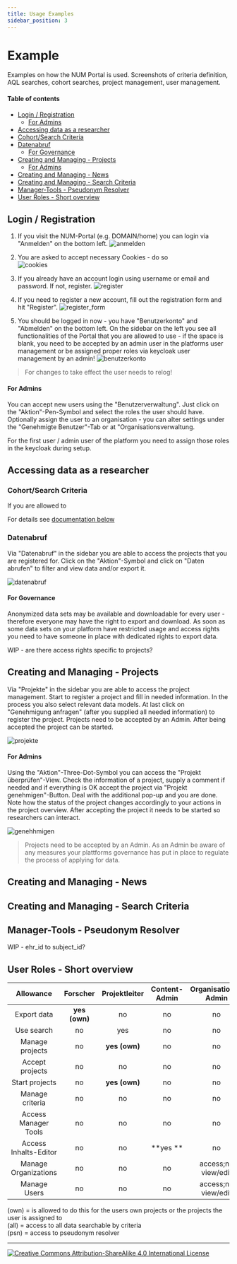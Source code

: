 ```yaml
---
title: Usage Examples
sidebar_position: 3
---
```


# Example
Examples on how the NUM Portal is used. Screenshots of criteria definition, AQL searches, cohort searches, project management, user management.

#### Table of contents
- [Login / Registration](#login--registration)
    - [For Admins](#for-admins)
- [Accessing data as a researcher](#accessing-data-as-a-researcher)
- [Cohort/Search Criteria](#cohortsearch-criteria)
- [Datenabruf](#datenabruf)
    - [For Governance](#for-governance)
- [Creating and Managing - Projects](#creating-and-managing---projects)
    - [For Admins](#for-admins)
- [Creating and Managing - News](#creating-and-managing---news)
- [Creating and Managing - Search Criteria](#creating-and-managing---search-criteria)
- [Manager-Tools - Pseudonym Resolver](#manager-tools---pseudonym-resolver)
- [User Roles - Short overview](#user-roles---short-overview)

## Login / Registration

1. If you visit the NUM-Portal (e.g. DOMAIN/home) you can login via "Anmelden" on the bottom left.
![anmelden](/img/anmelden.jpg)

2. You are asked to accept necessary Cookies - do so   
![cookies](/img/cookies.jpg)

3. If you already have an account login using username or email and password. If not, register.
![register](/img/register.jpg)

4. If you need to register a new account, fill out the registration form and hit "Register".
![register_form](/img/register_form.jpg)

5. You should be logged in now - you have "Benutzerkonto" and "Abmelden" on the bottom left. On the sidebar on the left you see all functionalities of the Portal that you are allowed to use - if the space is blank, you need to be accepted by an admin user in the platforms user management or be assigned proper roles via keycloak user management by an admin!
![benutzerkonto](/img/benutzerkonto.jpg)

> For changes to take effect the user needs to relog!

#### For Admins

You can accept new users using the "Benutzerverwaltung". Just click on the "Aktion"-Pen-Symbol and select the roles the user should have. Optionally assign the user to an organisation - you can alter settings under the "Genehmigte Benutzer"-Tab or at "Organisationsverwaltung.

For the first user / admin user of the platform you need to assign those roles in the keycloak during setup.

## Accessing data as a researcher

### Cohort/Search Criteria
If you are allowed to 

For details see [documentation below](#creating-and-managing---search-criteria)

### Datenabruf

Via "Datenabruf" in the sidebar you are able to access the projects that you are registered for. Click on the "Aktion"-Symbol and click on "Daten abrufen" to filter and view data and/or export it.

![datenabruf](/img/datenabruf.jpg)

#### For Governance

Anonymized data sets may be available and downloadable for every user - therefore everyone may have the right to export and download. As soon as some data sets on your platform have restricted usage and access rights you need to have someone in place with dedicated rights to export data.

WIP - are there access rights specific to projects?

## Creating and Managing - Projects

Via "Projekte" in the sidebar you are able to access the project management. Start to register a project and fill in needed information. In the process you also select relevant data models. At last click on "Genehmigung anfragen" (after you supplied all needed information) to register the project. Projects need to be accepted by an Admin. After being accepted the project can be started.

![projekte](/img/projekte.jpg)

#### For Admins

Using the "Aktion"-Three-Dot-Symbol you can access the "Projekt überprüfen"-View. Check the information of a project, supply a comment if needed and if everything is OK accept the project via "Projekt genehmigen"-Button. Deal with the additional pop-up and you are done. Note how the status of the project changes accordingly to your actions in the project overview. After accepting the project it needs to be started so researchers can interact.

![genehhmigen](/img/genehmigen.jpg)

> Projects need to be accepted by an Admin. As an Admin be aware of any measures your plattforms governance has put in place to regulate the process of applying for data.

## Creating and Managing - News

## Creating and Managing - Search Criteria

## Manager-Tools - Pseudonym Resolver

WIP - ehr_id to subject_id?

## User Roles - Short overview

|Allowance      |Forscher|Projektleiter|Content-Admin|Organisations-Admin|Super-Admin|Projektprüfer|Manager|Kriterien-Editor|
|:-------------:|:-------:|:-----------:|:-----------:|:-----------------:|:--------:|:-----------:|:-----:|:--------------:|
|Export data    |**yes (own)**|no           |no           |no                 |no        |no           |**yes (all)**|no|
|Use search     |no       |yes          |no           |no                 |no        |no           |no       |no|
|Manage projects|no       |**yes (own)**    |no           |no                 |no        |no           |no       |no|
|Accept projects|no       |no           |no           |no                 |no        |**yes **         |no       |no|
|Start projects |no       |**yes (own)**    |no           |no                 |no        |no           |no       |no|
|Manage criteria|no       |no           |no           |no                 |access;no view/save|no  |no       |**yes**|
|Access Manager Tools |no |no           |no           |no                 |no        |no           |**yes (psn)**|no|
|Access Inhalts-Editor|no |no           |**yes **         |no                 |no        |no           |no       |no|
|Manage Organizations |no |no           |no           |access;no view/edit|**yes  **     |no           |no       |no|
|Manage Users   |no       |no           |no           |access;no view/edit|**yes **      |no           |no       |no|

(own) = is allowed to do this for the users own projects or the projects the user is assigned to  
(all) = access to all data searchable by criteria  
(psn) = access to pseudonym resolver  

---
[![Creative Commons Attribution-ShareAlike 4.0 International License](https://i.creativecommons.org/l/by-sa/4.0/88x31.png "Creative Commons Attribution-ShareAlike 4.0 International License")](http://creativecommons.org/licenses/by-sa/4.0/)
